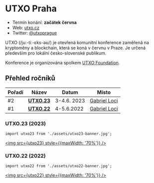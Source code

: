 # UTXO Praha

- Termín konání: **začátek června**
- Web: [utxo.cz](https://utxo.cz)
- Twitter: [@utxoprague](https://twitter.com/utxoprague)

UTXO (/juː-tiː-ɛks-əʊ/) je otevřená komunitní konference zaměřená na kryptoměny a blockchain, která se koná v červnu v Praze. Je určená především pro lokální česko-slovenské publikum.

Konference je organizována spolkem [UTXO Foundation](https://utxo.foundation/).

## Přehled ročníků

| Pořadí | Název | Datum | Místo |
| ---    | ---   | ---   | ---   |
| #2 | [**UTXO.23**](#utxo23-2023) | 3-4.6. 2023 | [Gabriel Loci](https://www.gabrielloci.com/) |
| #1 | [**UTXO.22**](#utxo22-2022) | 4-5.6.2022 | [Gabriel Loci](https://www.gabrielloci.com/) |

### UTXO.23 (2023)

```mdx-code-block
import utxo23 from './assets/utxo23-banner.jpg';
```
<a href="https://utxo.cz/"><img src={utxo23} style={{maxWidth: '70%'}} /></a>


### UTXO.22 (2022)

```mdx-code-block
import utxo22 from './assets/utxo22-banner.jpg';
```
<a href="https://22.utxo.cz/"><img src={utxo22} style={{maxWidth: '70%'}} /></a>